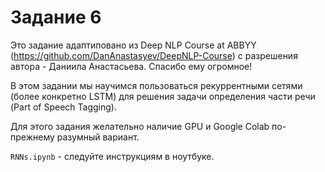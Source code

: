 # Задание 6

Это задание адаптиповано из Deep NLP Course at ABBYY (https://github.com/DanAnastasyev/DeepNLP-Course) с разрешения автора - Даниила Анастасьева. Спасибо ему огромное!

В этом задании мы научимся пользоваться рекуррентными сетями (более конкретно LSTM) для решения задачи определения части речи (Part of Speech Tagging).

Для этого задания желательно наличие GPU и Google Colab по-прежнему разумный вариант.

`RNNs.ipynb` - следуйте инструкциям в ноутбуке.
